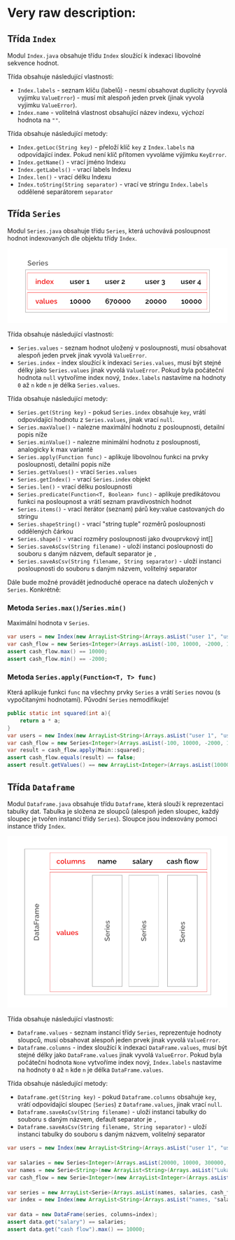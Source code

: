 # Very raw description:

## Třída `Index`
Modul `Index.java` obsahuje třídu `Index` sloužící k indexaci libovolné sekvence hodnot.

Třída obsahuje následující vlastnosti:
* `Index.labels` - seznam klíču (labelů) - nesmí obsahovat duplicity (vyvolá vyjimku `ValueError`) - musí mít alespoň jeden prvek (jinak vyvolá vyjimku `ValueError`).
* `Index.name` - volitelná vlastnost obsahující název indexu, výchozí hodnota na `""`.

Třída obsahuje následující metody:
* `Index.getLoc(String key)` - přeloží klíč `key` z `Index.labels` na odpovídající index. Pokud není klíč přítomen vyvoláme výjimku `KeyError`.
* `Index.getName()` - vrací jméno Indexu
* `Index.getLabels()` - vrací labels Indexu
* `Index.len()` - vrací délku Indexu
* `Index.toString(String separator)` - vrací ve stringu `Index.labels` oddělené separátorem `separator`

## Třída `Series`
Modul `Series.java` obsahuje třídu `Series`, která uchovává posloupnost hodnot indexovaných dle objektu třídy `Index`.

![Series](series.png)

Třída obsahuje následující vlastnosti:
* `Series.values` - seznam hodnot uložený v posloupnosti, musí obsahovat alespoň jeden prvek jinak vyvolá `ValueError`.
* `Series.index` - index sloužící k indexaci `Series.values`, musí být stejné délky jako `Series.values` jinak vyvolá `ValueError`. Pokud byla počáteční hodnota `null` vytvoříme index nový, `Index.labels` nastavíme na hodnoty `0` až `n` kde `n` je délka `Series.values`.

Třída obsahuje následující metody:
* `Series.get(String key)` - pokud `Series.index` obsahuje `key`, vrátí odpovídající hodnotu z `Series.values`, jinak vrací `null`.
* `Series.maxValue()` - nalezne maximální hodnotu z posloupnosti, detailní popis níže
* `Series.minValue()` - nalezne minimální hodnotu z posloupnosti, analogicky k max variantě
* `Series.apply(Function func)` - aplikuje libovolnou funkci na prvky posloupnosti, detailní popis níže
* `Series.getValues()` - vrací `Series.values`
* `Series.getIndex()` - vrací `Series.index` objekt
* `Series.len()` - vrací délku posloupnosti
* `Series.predicate(Function<T, Boolean> func)` - aplikuje predikátovou funkci na posloupnost a vrátí seznam pravdivostních hodnot 
* `Series.items()` - vrací iterátor (seznam) párů key:value castovaných do stringu
* `Series.shapeString()` - vrací "string tuple" rozměrů posloupnosti oddělených čárkou
* `Series.shape()` - vrací rozměry posloupnosti jako dvouprvkový int[]
* `Series.saveAsCsv(String filename)` - uloží instanci posloupnosti do souboru s daným názvem, default separator je `,`
* `Series.saveAsCsv(String filename, String separator)` - uloží instanci posloupnosti do souboru s daným názvem, volitelný separator

Dále bude možné provádět jednoduché operace na datech uložených v `Series`. Konkrétně:

### Metoda `Series.max()`/`Series.min()`
Maximální hodnota v `Series`.

```java
var users = new Index(new ArrayList<String>(Arrays.asList("user 1", "user 2", "user 3", "user 4")), name="names");
var cash_flow = new Series<Integer>(Arrays.asList(-100, 10000, -2000, 1100), index=users);
assert cash_flow.max() == 10000;
assert cash_flow.min() == -2000;
```

### Metoda `Series.apply(Function<T, T> func)` 
Která aplikuje funkci `func` na všechny prvky `Series` a vrátí `Series` novou (s vypočítanými hodnotami). Původní `Series` nemodifikuje!

```java
public static int squared(int a){
    return a * a;
}
var users = new Index(new ArrayList<String>(Arrays.asList("user 1", "user 2", "user 3", "user 4")), name="names");
var cash_flow = new Series<Integer>(Arrays.asList(-100, 10000, -2000, 1100), index=users);
var result = cash_flow.apply(Main::squared);
assert cash_flow.equals(result) == false;
assert result.getValues() == new ArrayList<Integer>(Arrays.asList(10000, 100000000, 4000000, 1210000));
```

## Třída `Dataframe`
Modul `Dataframe.java` obsahuje třídu `Dataframe`, která slouží k reprezentaci tabulky dat. Tabulka je složena ze sloupců (alespoň jeden sloupec, každý sloupec je tvořen instancí třídy `Series`). Sloupce jsou indexovány pomoci instance třídy `Index`.

![DataFrame](dataframe.png)

Třída obsahuje následující vlastnosti:
* `Dataframe.values` - seznam instancí třídy `Series`, reprezentuje hodnoty sloupců, musí obsahovat alespoň jeden prvek jinak vyvolá `ValueError`.
* `Dataframe.columns` - index sloužící k indexaci `DataFrame.values`, musí být stejné délky jako `DataFrame.values` jinak vyvolá `ValueError`. Pokud byla počáteční hodnota `None` vytvoříme index nový, `Index.labels` nastavíme na hodnoty `0` až `n` kde `n` je délka `DataFrame.values`.

Třída obsahuje následující metody:
* `Dataframe.get(String key)` - pokud `Dataframe.columns` obsahuje `key`, vrátí odpovídající sloupec (`Series`) z `Dataframe.values`, jinak vrací `null`.
* `Dataframe.saveAsCsv(String filename)` - uloží instanci tabulky do souboru s daným názvem, default separator je `,`
* `Dataframe.saveAsCsv(String filename, String separator)` - uloží instanci tabulky do souboru s daným názvem, volitelný separator

```java
var users = new Index(new ArrayList<String>(Arrays.asList("user 1", "user 2", "user 3", "user 4")), name="names");

var salaries = new Series<Integer>(Arrays.asList(20000, 10000, 300000, 20000, 50000), index=users);
var names = new Serie<String>(new ArrayList<String>(Arrays.asList("Lukas Novak", "Petr Pavel", "Pavel Petr", "Ludek Skocil")), index=users);
var cash_flow = new Serie<Integer>(new ArrayList<Integer>(Arrays.asList(-100, 10000, -2000, 1100)), index=users);

var series = new ArrayList<Serie>(Arrays.asList(names, salaries, cash_flow));
var index = new Index(new ArrayList<String>(Arrays.asList("names, "salary", "cash flow")));

var data = new DataFrame(series, columns=index);
assert data.get("salary") == salaries;
assert data.get("cash flow").max() == 10000;
```
